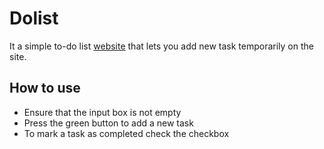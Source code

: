 # Dolist 
It a simple to-do list [website](https://thapelo-mothapo.github.io/Dolist/) that lets you add new task temporarily on the site.

## How to use
- Ensure that the input box is not empty
- Press the green button to add a new task
- To mark a task as completed check the checkbox
